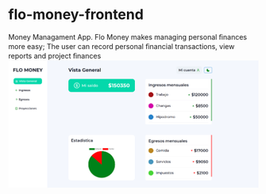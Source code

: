 # flo-money-frontend
Money Managament App.
Flo Money makes managing personal ﬁnances more easy; The user can record
personal ﬁnancial transactions, view reports and project ﬁnances
![.](https://github.com/Flo-314/flo-money-frontend/blob/main/imagesGithub/1.png)
